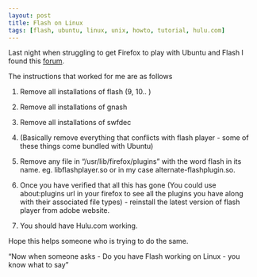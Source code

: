 ```yaml
---
layout: post
title: Flash on Linux
tags: [flash, ubuntu, linux, unix, howto, tutorial, hulu.com]
---
```


Last night when struggling to get Firefox to play with Ubuntu and Flash I found this <a href="https://answers.launchpad.net/ubuntu/+source/firefox-3.0/+question/57822">forum</a>.

The instructions that worked for me are as follows

1. Remove all installations of flash (9, 10.. )
2. Remove all installations of gnash
3. Remove all installations of swfdec
4. (Basically remove everything that conflicts with flash player - some of these things come bundled with Ubuntu)
5. Remove any file in “/usr/lib/firefox/plugins” with the word flash in its name. 
eg. libflashplayer.so or in my case alternate-flashplugin.so.

6. Once you have verified that all this has gone (You could use about:plugins url in your firefox to see all the plugins you have along with their associated file types) - reinstall the latest version of flash player from adobe website.

7. You should have Hulu.com working.

Hope this helps someone who is trying to do the same.

“Now when someone asks - Do you have Flash working on Linux - you know what to say”
